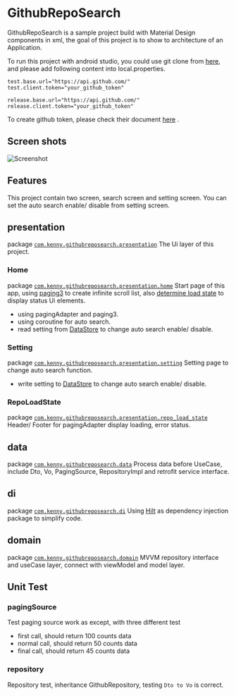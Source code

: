 # GithubRepoSearch

GithubRepoSearch is a sample project build with Material Design components in xml, the goal of this
project is to show to architecture of an Application.

To run this project with android studio, you could use git clone
from [here](https://github.com/Kenny50/GithubRepoSearch), and please add following content into
local.properties.

```text
test.base.url="https://api.github.com/"
test.client.token="your_github_token"

release.base.url="https://api.github.com/"
release.client.token="your_github_token"
```

To create github token, please check their
document [here](https://docs.github.com/cn/developers/apps/building-oauth-apps/creating-an-oauth-app)
.

## Screen shots

<img src="screenshots/github_repo_search_demo.gif" alt="Screenshot">

## Features

This project contain two screen, search screen and setting screen. You can set the auto search
enable/ disable from setting screen.

## presentation

package [`com.kenny.githubreposearch.presentation`][1]
The Ui layer of this project.

[1]: app/src/main/java/com/kenny/githubreposearch/presentation

### Home

package [`com.kenny.githubreposearch.presentation.home`][2]
Start page of this app,
using [paging3](https://developer.android.com/topic/libraries/architecture/paging/v3-overview) to
create infinite scroll list,
also [determine load state](https://developer.android.com/topic/libraries/architecture/paging/load-state#additional-info)
to display status Ui elements.

- using pagingAdapter and paging3.
- using coroutine for auto search.
- read setting
  from [DataStore](https://developer.android.com/topic/libraries/architecture/datastore) to change
  auto search enable/ disable.

[2]: app/src/main/java/com/kenny/githubreposearch/presentation/home

### Setting

package [`com.kenny.githubreposearch.presentation.setting`][3]
Setting page to change auto search function.

- write setting to [DataStore](https://developer.android.com/topic/libraries/architecture/datastore)
  to change auto search enable/ disable.

[3]: app/src/main/java/com/kenny/githubreposearch/presentation/setting

### RepoLoadState

package [`com.kenny.githubreposearch.presentation.repo_load_state`][4]
Header/ Footer for pagingAdapter display loading, error status.

[4]: app/src/main/java/com/kenny/githubreposearch/presentation

## data

package [`com.kenny.githubreposearch.data`][5]
Process data before UseCase, include Dto, Vo, PagingSource, RepositoryImpl and retrofit service
interface.

[5]: app/src/main/java/com/kenny/githubreposearch/data

## di

package [`com.kenny.githubreposearch.di`][6]
Using [Hilt](https://developer.android.com/training/dependency-injection) as dependency injection
package to simplify code.

[6]: app/src/main/java/com/kenny/githubreposearch/data

## domain

package [`com.kenny.githubreposearch.domain`][7]
MVVM repository interface and useCase layer, connect with viewModel and model layer.

[7]: app/src/main/java/com/kenny/githubreposearch/domain

## Unit Test

### pagingSource

Test paging source work as except, with three different test

- first call, should return 100 counts data
- normal call, should return 50 counts data
- final call, should return 45 counts data

### repository

Repository test, inheritance GithubRepository, testing `Dto to Vo` is correct.